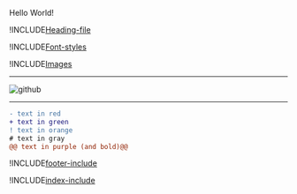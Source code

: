 Hello World!

!INCLUDE[Heading-file](./Heading.md)


!INCLUDE[Font-styles](./FontStyles.md)


!INCLUDE[Images](./Images.md)


---
![github](https://cloud.githubusercontent.com/assets/17016297/18839843/0e06a67a-83d2-11e6-993a-b35a182500e0.png)

---

```diff
- text in red
+ text in green
! text in orange
# text in gray
@@ text in purple (and bold)@@
```


!INCLUDE[footer-include](./footer.md)


!INCLUDE[index-include](./index.yml)
